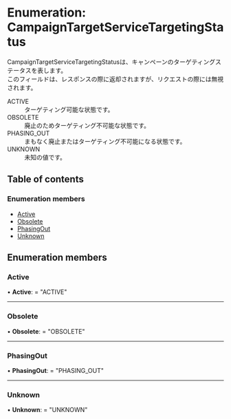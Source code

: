 # Enumeration: CampaignTargetServiceTargetingStatus


<div lang=\"ja\">CampaignTargetServiceTargetingStatusは、キャンペーンのターゲティングステータスを表します。<br> このフィールドは、レスポンスの際に返却されますが、リクエストの際には無視されます。</div>  <dl class=term>   <dt class=\"term__item\">ACTIVE</dt>   <dd class=\"term__desc\"><span lang=\"ja\">ターゲティング可能な状態です。</span></dd>   <dt class=\"term__item\">OBSOLETE</dt>   <dd class=\"term__desc\"><span lang=\"ja\">廃止のためターゲティング不可能な状態です。</span></dd>   <dt class=\"term__item\">PHASING_OUT</dt>   <dd class=\"term__desc\"><span lang=\"ja\">まもなく廃止またはターゲティング不可能になる状態です。</span></dd>   <dt class=\"term__item\">UNKNOWN</dt>   <dd class=\"term__desc\"><span lang=\"ja\">未知の値です。</span></dd> </dl>

## Table of contents

### Enumeration members

- [Active](campaigntargetservicetargetingstatus.md#active)
- [Obsolete](campaigntargetservicetargetingstatus.md#obsolete)
- [PhasingOut](campaigntargetservicetargetingstatus.md#phasingout)
- [Unknown](campaigntargetservicetargetingstatus.md#unknown)

## Enumeration members

### Active

• **Active**: = "ACTIVE"

___

### Obsolete

• **Obsolete**: = "OBSOLETE"

___

### PhasingOut

• **PhasingOut**: = "PHASING\_OUT"

___

### Unknown

• **Unknown**: = "UNKNOWN"
